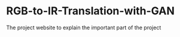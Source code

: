 # RGB-to-IR-Translation-with-GAN

The project website to explain the important part of the project 
